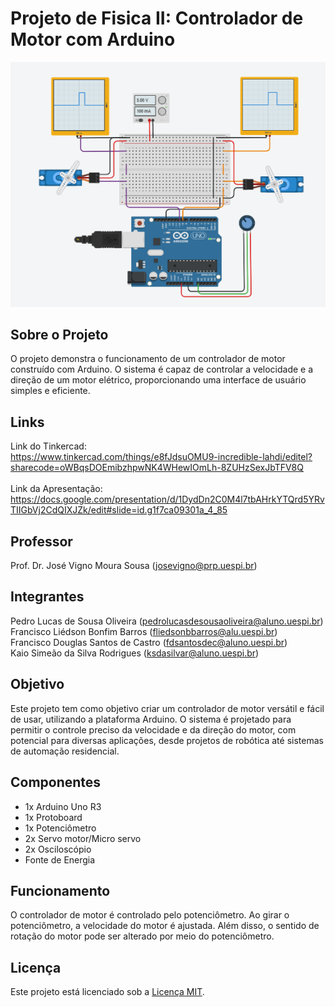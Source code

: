 # Projeto de Fisica II: Controlador de Motor com Arduino

![controlador de motor](/img/controlador_de_motor.png)

## Sobre o Projeto

O projeto demonstra o funcionamento de um controlador de motor construído com Arduino. O sistema é capaz de controlar a velocidade e a direção de um motor elétrico, proporcionando uma interface de usuário simples e eficiente.

## Links
Link do Tinkercad: <br />
https://www.tinkercad.com/things/e8fJdsuOMU9-incredible-lahdi/editel?sharecode=oWBqsDOEmibzhpwNK4WHewIOmLh-8ZUHzSexJbTFV8Q
<br /><br />
Link da Apresentação: <br />
https://docs.google.com/presentation/d/1DydDn2C0M4l7tbAHrkYTQrd5YRvTIIGbVj2CdQIXJZk/edit#slide=id.g1f7ca09301a_4_85

## Professor
Prof. Dr. José Vigno Moura Sousa (josevigno@prp.uespi.br)

## Integrantes
Pedro Lucas de Sousa Oliveira (pedrolucasdesousaoliveira@aluno.uespi.br)
<br />
Francisco Liédson Bonfim Barros (fliedsonbbarros@alu.uespi.br)<br />
Francisco Douglas Santos de Castro (fdsantosdec@aluno.uespi.br)<br />
Kaio Simeão da Silva Rodrigues (ksdasilvar@aluno.uespi.br)
<br />

## Objetivo

Este projeto tem como objetivo criar um controlador de motor versátil e fácil de usar, utilizando a plataforma Arduino. O sistema é projetado para permitir o controle preciso da velocidade e da direção do motor, com potencial para diversas aplicações, desde projetos de robótica até sistemas de automação residencial.

## Componentes

- 1x Arduino Uno R3
- 1x Protoboard
- 1x Potenciômetro
- 2x Servo motor/Micro servo
- 2x Osciloscópio
- Fonte de Energia

## Funcionamento

O controlador de motor é controlado pelo potenciômetro. Ao girar o potenciômetro, a velocidade do motor é ajustada. Além disso, o sentido de rotação do motor pode ser alterado por meio do potenciômetro.

## Licença

Este projeto está licenciado sob a [Licença MIT](LICENSE).
